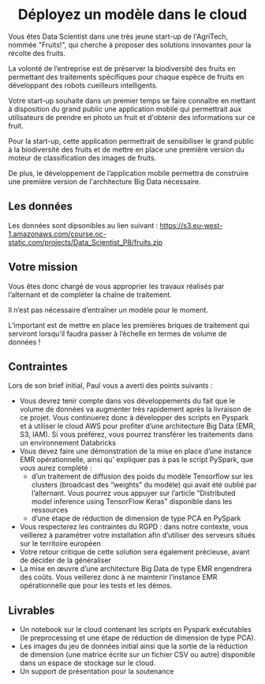 <h1 align="center">Déployez un modèle dans le cloud</h1>

Vous êtes Data Scientist dans une très jeune start-up de l'AgriTech, nommée  "Fruits!", qui cherche à proposer des solutions innovantes pour la récolte des fruits.

La volonté de l’entreprise est de préserver la biodiversité des fruits en permettant des traitements spécifiques pour chaque espèce de fruits en développant des robots cueilleurs intelligents.

Votre start-up souhaite dans un premier temps se faire connaître en mettant à disposition du grand public une application mobile qui permettrait aux utilisateurs de prendre en photo un fruit et d'obtenir des informations sur ce fruit.

Pour la start-up, cette application permettrait de sensibiliser le grand public à la biodiversité des fruits et de mettre en place une première version du moteur de classification des images de fruits.

De plus, le développement de l’application mobile permettra de construire une première version de l'architecture Big Data nécessaire.

<h2 align="left">Les données</h2>

Les données sont dipsonibles au lien suivant : https://s3.eu-west-1.amazonaws.com/course.oc-static.com/projects/Data_Scientist_P8/fruits.zip

<h2 align="left">Votre mission</h2>

Vous êtes donc chargé de vous approprier les travaux réalisés par l’alternant et de compléter la chaîne de traitement.

Il n’est pas nécessaire d’entraîner un modèle pour le moment.

L’important est de mettre en place les premières briques de traitement qui serviront lorsqu’il faudra passer à l’échelle en termes de volume de données !

<h2 align="left">Contraintes</h2>

Lors de son brief initial, Paul vous a averti des points suivants :

- Vous devrez tenir compte dans vos développements du fait que le volume de données va augmenter très rapidement après la livraison de ce projet. Vous continuerez donc à développer des scripts en Pyspark et à utiliser le cloud AWS pour profiter d’une architecture Big Data (EMR, S3, IAM). Si vous préférez, vous pourrez transférer les traitements dans un environnement Databricks
- Vous devez faire une démonstration de la mise en place d’une instance EMR opérationnelle, ainsi qu’ expliquer pas à pas le script PySpark, que vous aurez complété : 
    - d’un traitement de diffusion des poids du modèle Tensorflow sur les clusters (broadcast des “weights” du modèle) qui avait été oublié par l’alternant. Vous pourrez vous appuyer sur l’article “Distributed model inference using TensorFlow Keras” disponible dans les ressources
    - d’une étape de réduction de dimension de type PCA en PySpark 
- Vous respecterez les contraintes du RGPD : dans notre contexte, vous veillerez à paramétrer votre installation afin d’utiliser des serveurs situés sur le territoire européen 
- Votre retour critique de cette solution sera également précieuse, avant de décider de la généraliser
- La mise en œuvre d’une architecture Big Data de type EMR engendrera des coûts. Vous veillerez donc à ne maintenir l’instance EMR opérationnelle que pour les tests et les démos.

<h2 align="left">Livrables </h2>

- Un notebook sur le cloud contenant les scripts en Pyspark exécutables (le preprocessing et une étape de réduction de dimension de type PCA).
- Les images du jeu de données initial ainsi que la sortie de la réduction de dimension (une matrice écrite sur un fichier CSV ou autre) disponible dans un espace de stockage sur le cloud.
- Un support de présentation pour la soutenance










